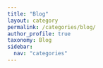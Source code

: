 ```yaml
---
title: "Blog"
layout: category
permalink: /categories/blog/
author_profile: true
taxonomy: Blog
sidebar:
  nav: "categories"
---
```

